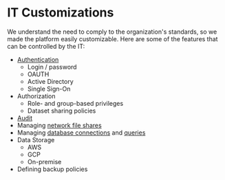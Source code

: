 <!-- TITLE: IT Customizations -->
<!-- SUBTITLE: -->

# IT Customizations

We understand the need to comply to the organization's standards, so we made the platform 
easily customizable. Here are some of the features that can be controlled by the IT:

 * [Authentication](../../govern/authentication.md) 
   * Login / password 
   * OAUTH 
   * Active Directory
   * Single Sign-On
 * Authorization
    * Role- and group-based privileges
    * Dataset sharing policies
 * [Audit](../../govern/audit.md)
 * Managing [network file shares](../views/file-shares.md)
 * Managing [database connections](../../access/data-connection.md) and [queries](../../access/data-query.md)
 * Data Storage
   * AWS
   * GCP
   * On-premise
 * Defining backup policies
   